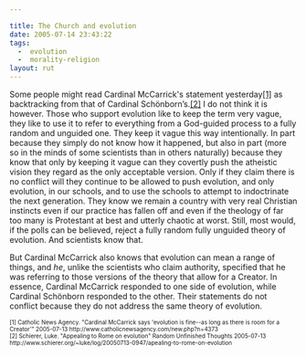 ```yaml
---

title: The Church and evolution
date: 2005-07-14 23:43:22
tags:
  -  evolution
  -  morality-religion
layout: rut
---
```


<p>Some people might read Cardinal McCarrick's statement yesterday<a href="http://www.catholicnewsagency.com/new.php?n=4373">[1]</a> as backtracking from that of Cardinal Schönborn’s.<a href="http://www.schierer.org/~luke/log/20050713-0947/apealing-to-rome-on-evolution">[2]</a> I do not think it is however.  Those who support evolution like to keep the term very vague, they like to use it to refer to everything from a God-guided process to a fully random and unguided one. They keep it vague this way intentionally.  In part because they simply do not know how it happened, but also in part (more so in the minds of some scientists than in others naturally) because they know that only by keeping it vague can they covertly push the atheistic vision they regard as the only acceptable version. Only if they claim there is no conflict will they continue to be allowed to push evolution, and only evolution, in our schools, and to use the schools to attempt to indoctrinate the next generation. They know we remain a country with very real Christian instincts even if our practice has fallen off and even if the theology of far too many is Protestant at best and utterly chaotic at worst.  Still, most would, if the polls can be believed, reject a fully random fully unguided theory of evolution.  And scientists know that.</p>  <p>But Cardinal McCarrick also knows that evolution can mean a range of things, and <em>he</em>, unlike the scientists who claim authority, specified that he was referring to those versions of the theory that allow for a Creator.  In essence, Cardinal McCarrick responded to one side of evolution, while Cardinal Schönborn responded to the other.  Their statements do not conflict because they do not address the same theory of evolution.</p>  <font size="-2"> [1] Catholic News Agency. "Cardinal McCarrick says 'evolution is fine--as long as there is room for a Creator'" 2005-07-13 http://www.catholicnewsagency.com/new.php?n=4373 <br  /> [2] Schierer, Luke. "Appealing to Rome on evolution" Random Unfinished Thoughts 2005-07-13 http://www.schierer.org/~luke/log/20050713-0947/apealing-to-rome-on-evolution </font>

